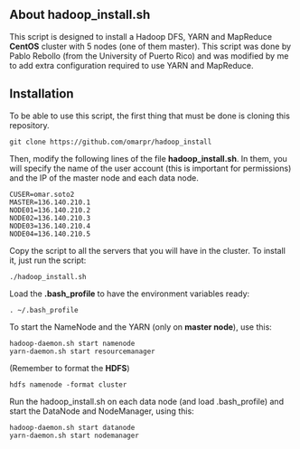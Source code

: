 ## About hadoop_install.sh

This script is designed to install a Hadoop DFS, YARN and MapReduce **CentOS** cluster with 5 nodes (one of them master). This script was done by Pablo Rebollo (from the University of Puerto Rico) and was modified by me to add extra configuration required to use YARN and MapReduce.

## Installation

To be able to use this script, the first thing that must be done is cloning this repository.

```
git clone https://github.com/omarpr/hadoop_install
```

Then, modify the following lines of the file **hadoop_install.sh**. In them, you will specify the name of the user account (this is important for permissions) and the IP of the master node and each data node.

```shell
CUSER=omar.soto2
MASTER=136.140.210.1
NODE01=136.140.210.2
NODE02=136.140.210.3
NODE03=136.140.210.4
NODE04=136.140.210.5
```

Copy the script to all the servers that you will have in the cluster. To install it, just run the script:

```shell
./hadoop_install.sh
```

Load the **.bash_profile** to have the environment variables ready:

```shell
. ~/.bash_profile
```

To start the NameNode and the YARN (only on **master node**), use this:

```shell
hadoop-daemon.sh start namenode
yarn-daemon.sh start resourcemanager
```

(Remember to format the **HDFS**)

```shell
hdfs namenode -format cluster
```

Run the hadoop_install.sh on each data node (and load .bash_profile) and start the DataNode and NodeManager, using this:

```shell
hadoop-daemon.sh start datanode
yarn-daemon.sh start nodemanager
```
